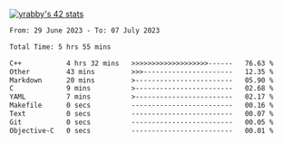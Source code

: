 
[![yrabby's 42 stats](https://badge42.vercel.app/api/v2/cljfd5ku6003508mg283uc00s/stats?cursusId=21&coalitionId=64)](https://github.com/JaeSeoKim/badge42)

<!--START_SECTION:waka-->

```txt
From: 29 June 2023 - To: 07 July 2023

Total Time: 5 hrs 55 mins

C++           4 hrs 32 mins   >>>>>>>>>>>>>>>>>>>------   76.63 %
Other         43 mins         >>>----------------------   12.35 %
Markdown      20 mins         >------------------------   05.90 %
C             9 mins          >------------------------   02.68 %
YAML          7 mins          >------------------------   02.17 %
Makefile      0 secs          -------------------------   00.16 %
Text          0 secs          -------------------------   00.07 %
Git           0 secs          -------------------------   00.05 %
Objective-C   0 secs          -------------------------   00.01 %
```

<!--END_SECTION:waka-->